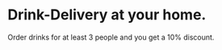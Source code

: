 # Drink-Delivery at your home.
  Order drinks for at least 3 people and you get a 10% discount.

  
